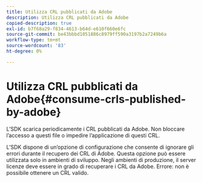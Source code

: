 ```yaml
---
title: Utilizza CRL pubblicati da Adobe
description: Utilizza CRL pubblicati da Adobe
copied-description: true
exl-id: b7f68a29-f834-4613-b64d-e610f660e6fc
source-git-commit: be43bbbd1051886c8979ff590a3197b2a7249b6a
workflow-type: tm+mt
source-wordcount: '83'
ht-degree: 0%

---
```


# Utilizza CRL pubblicati da Adobe{#consume-crls-published-by-adobe}

L’SDK scarica periodicamente i CRL pubblicati da Adobe. Non bloccare l’accesso a questi file o impedire l’applicazione di questi CRL.

L’SDK dispone di un’opzione di configurazione che consente di ignorare gli errori durante il recupero dei CRL di Adobe. Questa opzione può essere utilizzata solo in ambienti di sviluppo. Negli ambienti di produzione, il server licenze deve essere in grado di recuperare i CRL da Adobe. Errore: non è possibile ottenere un CRL valido.
